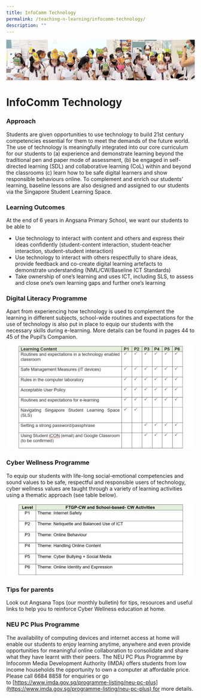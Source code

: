 ```yaml
---
title: InfoComm Technology
permalink: /teaching-n-learning/infocomm-technology/
description: ""
---
```

![](/images/Teaching%20and%20Learning.jpg)

InfoComm Technology
===================

### Approach

Students are given opportunities to use technology to build 21st century competencies essential for them to meet the demands of the future world. The use of technology is meaningfully integrated into our core curriculum for our students to (a) experience and demonstrate learning beyond the traditional pen and paper mode of assessment, (b) be engaged in self-directed learning (SDL) and collaborative learning (CoL) within and beyond the classrooms (c) learn how to be safe digital learners and show responsible behaviours online. To complement and enrich our students’ learning, baseline lessons are also designed and assigned to our students via the Singapore Student Learning Space.

### Learning Outcomes


At the end of 6 years in Angsana Primary School, we want our students to be able to

*   Use technology to interact with content and others and express their ideas confidently (student-content interaction, student-teacher interaction, student-student interaction)
*   Use technology to interact with others respectfully to share ideas, provide feedback and co-create digital learning artefacts to demonstrate understanding (NML/CW/Baseline ICT Standards)
*   Take ownership of one’s learning and uses ICT, including SLS, to assess and close one’s own learning gaps and further one’s learning

### Digital Literacy Programme


Apart from experiencing how technology is used to complement the learning in different subjects, school-wide routines and expectations for the use of technology is also put in place to equip our students with the necessary skills during e-learning. More details can be found in pages 44 to 45 of the Pupil’s Companion.

![](/images/ICT.png)

### Cyber Wellness Programme


To equip our students with life-long social-emotional competencies and sound values to be safe, respectful and responsible users of technology, cyber wellness values are taught through a variety of learning activities using a thematic approach (see table below).

![](/images/ICT2.png)

### Tips for parents


Look out Angsana Tops (our monthly bulletin) for tips, resources and useful links to help you to reinforce Cyber Wellness education at home.

### NEU PC Plus Programme


The availability of computing devices and internet access at home will enable our students to enjoy learning anytime, anywhere and even provide opportunities for meaningful online collaboration to consolidate and share what they have learnt with their peers. The NEU PC Plus Programme by Infocomm Media Development Authority (IMDA) offers students from low income households the opportunity to own a computer at affordable price. Please call 6684 8858 for enquiries or go to [https://www.imda.gov.sg/programme-listing/neu-pc-plus](https://www.imda.gov.sg/programme-listing/neu-pc-plus) for more details.